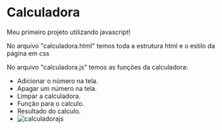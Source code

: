 # Calculadora
Meu primeiro projeto utilizando javascript!

No arquivo "calculadora.html" temos toda a estrutura html e o estilo da página em css

No arquivo "calculadora.js" temos as funções da calculadora:
- Adicionar o número na tela.
- Apagar um número na tela.
- Limpar a calculadora.
- Função para o calculo.
- Resultado do calculo.
- ![calculadorajs](https://github.com/PauloCAraujo/Calculadora/assets/87201963/96b53c8f-a806-41dd-ba34-5fb7be5b1b20)
